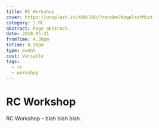 ```yaml
---
title: RC Workshop
cover: https://unsplash.it/400/300/?random?AngelsofMist
category: 1.RC
abstract: Page abstract.
date: 2018-05-21
fromTime: 4.30pm
toTime: 6.30pm
type: event
cost: Variable
tags:
  - rc
  - workshop
---
```


# RC Workshop

RC Workshop – blah blah blah.
